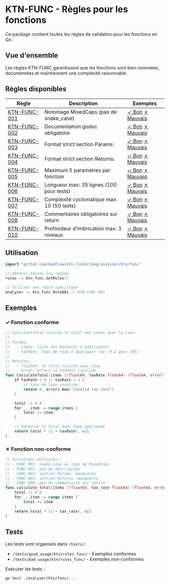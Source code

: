 # KTN-FUNC - Règles pour les fonctions

Ce package contient toutes les règles de validation pour les fonctions en Go.

## Vue d'ensemble

Les règles KTN-FUNC garantissent que les fonctions sont bien nommées, documentées et maintiennent une complexité raisonnable.

## Règles disponibles

| Règle | Description | Exemples |
|-------|-------------|----------|
| [KTN-FUNC-001](./001.go) | Nommage MixedCaps (pas de snake_case) | [✓ Bon](../../tests/good_usage/ktn/rules_func/ktn_func_001_naming.go) [✗ Mauvais](../../tests/bad_usage/ktn/rules_func/ktn_func_001_naming.go) |
| [KTN-FUNC-002](./002.go) | Documentation godoc obligatoire | [✓ Bon](../../tests/good_usage/ktn/rules_func/ktn_func_002_godoc.go) [✗ Mauvais](../../tests/bad_usage/ktn/rules_func/ktn_func_002_godoc.go) |
| [KTN-FUNC-003](./003.go) | Format strict section Params: | [✓ Bon](../../tests/good_usage/ktn/rules_func/ktn_func_003_params.go) [✗ Mauvais](../../tests/bad_usage/ktn/rules_func/ktn_func_003_params.go) |
| [KTN-FUNC-004](./004.go) | Format strict section Returns: | [✓ Bon](../../tests/good_usage/ktn/rules_func/ktn_func_004_returns.go) [✗ Mauvais](../../tests/bad_usage/ktn/rules_func/ktn_func_004_returns.go) |
| [KTN-FUNC-005](./005.go) | Maximum 5 paramètres par fonction | [✓ Bon](../../tests/good_usage/ktn/rules_func/ktn_func_005_max_params.go) [✗ Mauvais](../../tests/bad_usage/ktn/rules_func/ktn_func_005_max_params.go) |
| [KTN-FUNC-006](./006.go) | Longueur max: 35 lignes (100 pour tests) | [✓ Bon](../../tests/good_usage/ktn/rules_func/ktn_func_006_length.go) [✗ Mauvais](../../tests/bad_usage/ktn/rules_func/ktn_func_006_length.go) |
| [KTN-FUNC-007](./007.go) | Complexité cyclomatique max: 10 (50 tests) | [✓ Bon](../../tests/good_usage/ktn/rules_func/ktn_func_007_complexity.go) [✗ Mauvais](../../tests/bad_usage/ktn/rules_func/ktn_func_007_complexity.go) |
| [KTN-FUNC-008](./008.go) | Commentaires obligatoires sur return | [✓ Bon](../../tests/good_usage/ktn/rules_func/ktn_func_008_return_comments.go) [✗ Mauvais](../../tests/bad_usage/ktn/rules_func/ktn_func_008_return_comments.go) |
| [KTN-FUNC-010](./010.go) | Profondeur d'imbrication max: 3 niveaux | [✓ Bon](../../tests/good_usage/ktn/rules_func/ktn_func_010_nesting.go) [✗ Mauvais](../../tests/bad_usage/ktn/rules_func/ktn_func_010_nesting.go) |

## Utilisation

```go
import "github.com/kodflow/ktn-linter/pkg/analyzer/ktn/func"

// Obtenir toutes les règles
rules := ktn_func.GetRules()

// Utiliser une règle spécifique
analyzer := ktn_func.Rule001 // KTN-FUNC-001
```

## Exemples

### ✓ Fonction conforme

```go
// CalculateTotal calcule le total des items avec la taxe.
//
// Params:
//   - items: liste des montants à additionner
//   - taxRate: taux de taxe à appliquer (ex: 0.2 pour 20%)
//
// Returns:
//   - float64: le total calculé avec taxe
//   - error: erreur si taxRate invalide
func CalculateTotal(items []float64, taxRate float64) (float64, error) {
    if taxRate < 0 || taxRate > 1 {
        // Taux de taxe invalide
        return 0, errors.New("invalid tax rate")
    }

    total := 0.0
    for _, item := range items {
        total += item
    }

    // Retourne le total avec taxe appliquée
    return total * (1 + taxRate), nil
}
```

### ✗ Fonction non-conforme

```go
// Violations multiples :
// - FUNC-001: snake_case au lieu de MixedCaps
// - FUNC-002: pas de description
// - FUNC-003: section Params: manquante
// - FUNC-004: section Returns: manquante
// - FUNC-008: pas de commentaire sur return
func calculate_total(items []float64, tax_rate float64) (float64, error) {
    total := 0.0
    for _, item := range items {
        total += item
    }
    return total * (1 + tax_rate), nil
}
```

## Tests

Les tests sont organisés dans `/tests/`:
- `/tests/good_usage/ktn/rules_func/` - Exemples conformes
- `/tests/bad_usage/ktn/rules_func/` - Exemples non-conformes

Exécuter les tests :
```bash
go test ./analyzer/ktn/func/...
```
